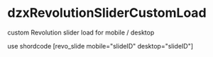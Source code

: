 # dzxRevolutionSliderCustomLoad
custom Revolution slider load for mobile / desktop

use shordcode  [revo_slide mobile="slideID" desktop="slideID"]
